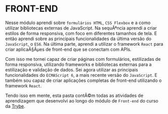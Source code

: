 # FRONT-END

Nesse módulo aprendi sobre `formulários HTML`, `CSS Flexbox` e a como utilizar bibliotecas externas de JavaScript. Na sequÃªncia aprendi a criar estilos de forma responsiva, com foco em diferentes tamanhos de tela. E então aprendi sobre as principais funcionalidades da última versão do `JavaScript`, o `ES6`. Na última parte, aprendi a utilizar o framework `React` para criar aplicaÃ§Ãµes de front-end que se conectam com APIs.

Com isso me tornei capaz de criar páginas com formulários, estilizadas de forma responsiva, utilizando frameworks e bibliotecas externas para a estilização e validação de dados. Sei agora utilizar as principais funcionalidades do `ECMAScript 6`, a mais recente versão do `JavaScript`. E também sou capaz de criar aplicações completas de front-end utilizando o framework `React`.

Tendo isso em mente, esta pasta contÃ©m todas as atividades de aprendizagem que desenvolvi ao longo do módulo de `Front-end` do curso da [Trybe](https://www.betrybe.com/).
